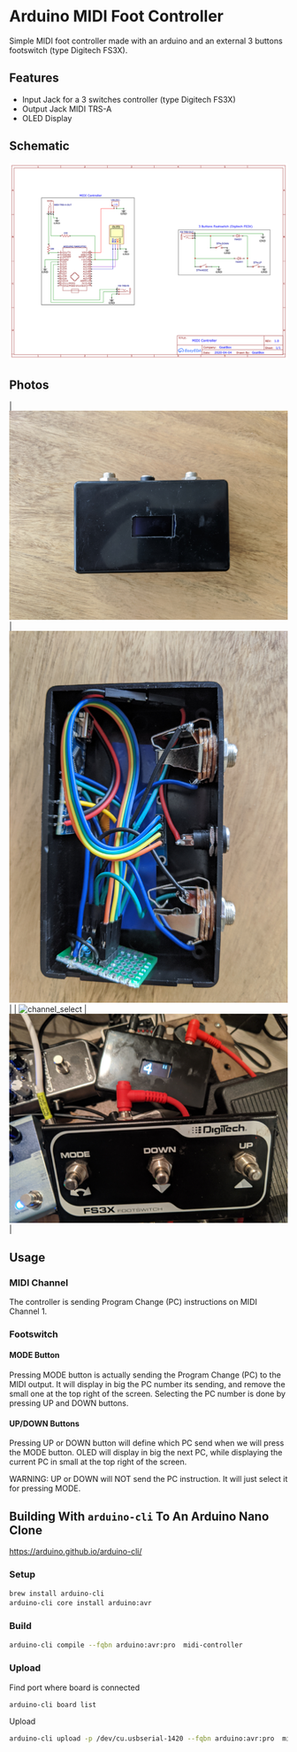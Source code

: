 # Arduino MIDI Foot Controller

Simple MIDI foot controller made with an arduino and an external 3 buttons footswitch (type Digitech FS3X).

## Features

- Input Jack for a 3 switches controller (type Digitech FS3X)
- Output Jack MIDI TRS-A
- OLED Display


## Schematic

![Schematic](doc/MIDIControllerSchematic.png)

## Photos

| ![outside](doc/outside.jpg) | ![inside](doc/inside.jpg) |
| ![channel_select](doc/channel_select.jpg) | ![footswitch](doc/footswitch.jpg) |

## Usage

### MIDI Channel

The controller is sending Program Change (PC) instructions on MIDI Channel 1.

### Footswitch

#### MODE Button

Pressing MODE button is actually sending the Program Change (PC) to the MIDI output.
It will display in big the PC number its sending, and remove the small one at the top right of the screen.
Selecting the PC number is done by pressing UP and DOWN buttons.

#### UP/DOWN Buttons

Pressing UP or DOWN button will define which PC send when we will press the MODE button.
OLED will display in big the next PC, while displaying the current PC in small at the top right of the screen. 

WARNING: UP or DOWN will NOT send the PC instruction. It will just select it for pressing MODE.


## Building With `arduino-cli` To An Arduino Nano Clone

https://arduino.github.io/arduino-cli/

### Setup

```bash
brew install arduino-cli
arduino-cli core install arduino:avr
```

### Build

```bash
arduino-cli compile --fqbn arduino:avr:pro  midi-controller
```

### Upload

Find port where board is connected
```bash
arduino-cli board list
```

Upload
```bash
arduino-cli upload -p /dev/cu.usbserial-1420 --fqbn arduino:avr:pro  midi-controller
```
